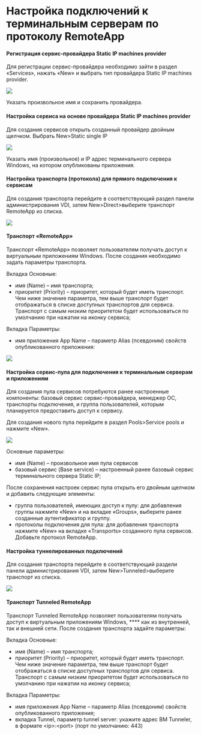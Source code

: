 # Настройка подключений к терминальным серверам по протоколу RemoteApp

#### **Регистрация сервис-провайдера Static IP machines provider**

Для регистрации сервис-провайдера необходимо зайти в раздел «Services», нажать «New» и выбрать тип провайдера Static IP machines provider.

![](../../.gitbook/assets/vdi\_rds\_1.jpg)

Указать произвольное имя и сохранить провайдера.

#### Настройка сервиса на основе провайдера Static IP machines provider

Для создания сервисов открыть созданный провайдер двойным щелчком. Выбрать New>Static single IP

![](../../.gitbook/assets/vdi\_rds\_2.jpg)

Указать имя (произвольное) и IP адрес терминального сервера Windows, на котором опубликованы приложения.

#### **Настройка транспорта (протокола) для прямого подключения к сервисам**

Для создания транспорта перейдите в соответствующий раздел панели администрирования VDI, затем New>Direct>выберите транспорт RemoteApp из списка.

![](../../.gitbook/assets/vdi\_rds\_3.jpg)

#### **Транспорт «RemoteApp»**

Транспорт «RemoteApp» позволяет пользователям получать доступ к виртуальным приложениям Windows. После создания необходимо задать параметры транспорта.

Вкладка Основные:

* имя (Name) – имя транспорта;
* приоритет (Priority) – приоритет, который будет иметь транспорт. Чем ниже значение параметра, тем выше транспорт будет отображаться в списке доступных транспортов для сервиса. Транспорт с самым низким приоритетом будет использоваться по умолчанию при нажатии на иконку сервиса;

Вкладка Параметры:

* имя приложения App Name – параметр Alias (псевдоним) свойств опубликованного приложения:

![](../../.gitbook/assets/vdi\_rds\_4.jpg)

#### Настройка сервис-пула для подключения к терминальным серверам и приложениям

Для создания пула сервисов потребуются ранее настроенные компоненты: базовый сервис сервис-провайдера, менеджер ОС, транспорты подключения, и группа пользователей, которым планируется предоставить доступ к сервису.

Для создания нового пула перейдите в раздел Pools>Service pools и нажмите «New».

![](../../.gitbook/assets/vdi\_rds\_5.jpg)

Основные параметры:

* имя (Name) – произвольное имя пула сервисов
* базовый сервис (Base service) – настроенный ранее базовый сервис терминального сервера Static IP;

После сохранения настроек сервис пула открыть его двойным щелчком и добавить следующие элементы:

* группа пользователей, имеющих доступ к пулу: для добавления группы нажмите «New» и на вкладке «Groups», выберите ранее созданные аутентификатор и группу.
* протоколы подключения для пула: для добавления транспорта нажмите «New» на вкладке «Transports» созданного пула сервисов. Добавьте протокол RemoteApp.

#### **Настройка туннелированных подключений**

Для создания транспорта перейдите в соответствующий раздели панели администрирования VDI, затем New>Tunneled>выберите транспорт из списка.

![](../../.gitbook/assets/vdi\_rds\_6.jpg)

#### Транспорт Tunneled RemoteApp

Транспорт Tunneled RemoteApp позволяет пользователям получать доступ к виртуальным приложениям Windows, **** как из внутренней, так и внешней сети. После создания транспорта задайте параметры:

Вкладка Основные:

* имя (Name) – имя транспорта;
* приоритет (Priority) – приоритет, который будет иметь транспорт. Чем ниже значение параметра, тем выше транспорт будет отображаться в списке доступных транспортов для сервиса. Транспорт с самым низким приоритетом будет использоваться по умолчанию при нажатии на иконку сервиса;

Вкладка Параметры:

* имя приложения App Name – параметр Alias (псевдоним) свойств опубликованного приложения;
* вкладка Tunnel, параметр tunnel server: укажите адрес ВМ Tunneler, в формате \<ip>:\<port> (порт по умолчанию: 443)
